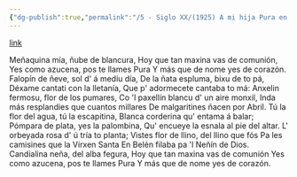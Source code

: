 ```yaml
---
{"dg-publish":true,"permalink":"/5 - Siglo XX/(1925) A mi hija Pura en su primera comunión/","tags":["#Siglo_20","a1925","central","Fabricio","escrito","Gijón","poema"]}
---
```


[link](https://asturies.com/cavedaynava/pura.txt)

Meñaquina mía, ñube de blancura, 
Hoy que tan maxina vas de comunión, 
Yes como azucena, pos te llames Pura 
Y más que de nome yes de corazón.
Falopín de ñeve, sol d' á mediu día, 
De la ñata espluma, bixu de to pá, 
Déxame cantati con la lletanía, 
Que p' adormecete cantaba to má:
Anxelin fermosu, flor de los pumares, 
Co 'l paxellín blancu d' un aire monxil, 
Inda más resplandies que cuantos millares 
De malgaritines ñacen por Abril.
Tú la flor del agua, tú la escapitina, 
Blanca corderina qu' entama á balar; 
Pómpara de plata, yes la palombina, 
Qu' encueye la esnala al pie del altar.
L' orbeyada rosa d' ú tría to planta; 
Vistes flor de llino, del llino que fós 
Pa les camisines que la Virxen Santa 
En Belén filaba pa 'l Neñín de Dios.
Candialina neña, del alba fegura, 
Hoy que tan maxina vas de comunión 
Yes como azucena, pos te llames Pura 
Y más que de nome yes de corazón.

